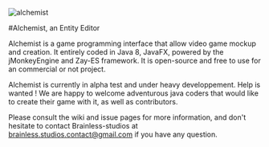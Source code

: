 ![alchemist](http://s22.postimg.org/441jt21o1/f87cf6c3d0cf4be8f8c9b2a98f9338058ca85700.png)

#Alchemist, an Entity Editor

Alchemist is a game programming interface that allow video game mockup and creation. It entirely coded in Java 8, JavaFX, powered by the jMonkeyEngine and Zay-ES framework. It is open-source and free to use for an commercial or not project.

Alchemist is currently in alpha test and under heavy developpement. Help is wanted ! We are happy to welcome adventurous java coders that would like to create their game with it, as well as contributors.

Please consult the wiki and issue pages for more information, and don't hesitate to contact Brainless-studios at brainless.studios.contact@gmail.com if you have any question.
